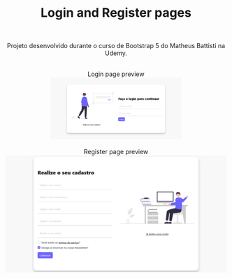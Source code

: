 <div align="center">
  <h1>Login and Register pages</h1>
  <br />
  <p>Projeto desenvolvido durante o curso de Bootstrap 5 do Matheus Battisti na Udemy.</p>
  <br />
  <div style="max-width: 300px;">
    Login page preview
    <img src="assets/login-preview.png" alt="Login page preview" />
  </div>
  <br />
  <div>
    Register page preview
    <img src="assets/register-preview.png" alt="Register page preview" />
  </div> 
</div>
